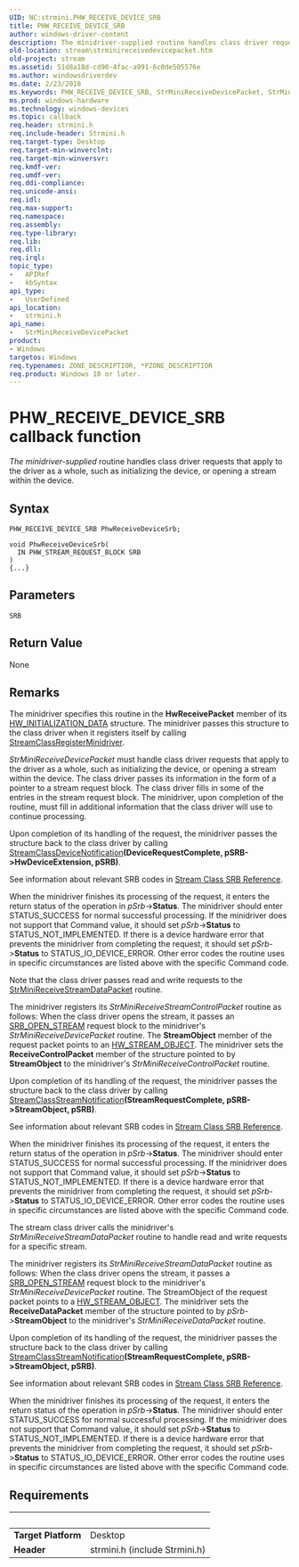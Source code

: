 ```yaml
---
UID: NC:strmini.PHW_RECEIVE_DEVICE_SRB
title: PHW_RECEIVE_DEVICE_SRB
author: windows-driver-content
description: The minidriver-supplied routine handles class driver requests that apply to the driver as a whole, such as initializing the device, or opening a stream within the device.
old-location: stream\strminireceivedevicepacket.htm
old-project: stream
ms.assetid: 51d8a18d-cd90-4fac-a991-6c0de505576e
ms.author: windowsdriverdev
ms.date: 2/23/2018
ms.keywords: PHW_RECEIVE_DEVICE_SRB, StrMiniReceiveDevicePacket, StrMiniReceiveDevicePacket routine [Streaming Media Devices], stream.strminireceivedevicepacket, strmini-routines_5c9f03d0-a2b0-4078-8ef8-d84cf150355c.xml, strmini/StrMiniReceiveDevicePacket
ms.prod: windows-hardware
ms.technology: windows-devices
ms.topic: callback
req.header: strmini.h
req.include-header: Strmini.h
req.target-type: Desktop
req.target-min-winverclnt: 
req.target-min-winversvr: 
req.kmdf-ver: 
req.umdf-ver: 
req.ddi-compliance: 
req.unicode-ansi: 
req.idl: 
req.max-support: 
req.namespace: 
req.assembly: 
req.type-library: 
req.lib: 
req.dll: 
req.irql: 
topic_type:
-	APIRef
-	kbSyntax
api_type:
-	UserDefined
api_location:
-	strmini.h
api_name:
-	StrMiniReceiveDevicePacket
product:
- Windows
targetos: Windows
req.typenames: ZONE_DESCRIPTIOR, *PZONE_DESCRIPTIOR
req.product: Windows 10 or later.
---
```



# PHW_RECEIVE_DEVICE_SRB callback function
<i>The minidriver-supplied </i> routine handles class driver requests that apply to the driver as a whole, such as initializing the device, or opening a stream within the device.

## Syntax

```
PHW_RECEIVE_DEVICE_SRB PhwReceiveDeviceSrb;

void PhwReceiveDeviceSrb(
  IN PHW_STREAM_REQUEST_BLOCK SRB
)
{...}
```

## Parameters

`SRB`




## Return Value

None

## Remarks

The minidriver specifies this routine in the <b>HwReceivePacket</b> member of its <a href="https://msdn.microsoft.com/library/windows/hardware/ff559682">HW_INITIALIZATION_DATA</a> structure. The minidriver passes this structure to the class driver when it registers itself by calling <a href="https://msdn.microsoft.com/library/windows/hardware/ff568263">StreamClassRegisterMinidriver</a>.

<i>StrMiniReceiveDevicePacket</i> must handle class driver requests that apply to the driver as a whole, such as initializing the device, or opening a stream within the device. The class driver passes its information in the form of a pointer to a stream request block. The class driver fills in some of the entries in the stream request block. The minidriver, upon completion of the routine, must fill in additional information that the class driver will use to continue processing. 

Upon completion of its handling of the request, the minidriver passes the structure back to the class driver by calling <a href="https://msdn.microsoft.com/library/windows/hardware/ff568239">StreamClassDeviceNotification</a><b>(DeviceRequestComplete, pSRB-&gt;HwDeviceExtension, pSRB)</b>. 

See information about relevant SRB codes in <a href="https://msdn.microsoft.com/library/windows/hardware/ff568295">Stream Class SRB Reference</a>.

When the minidriver finishes its processing of the request, it enters the return status of the operation in <i>pSrb</i>-&gt;<b>Status</b>. The minidriver should enter STATUS_SUCCESS for normal successful processing. If the minidriver does not support that Command value, it should set <i>pSrb</i>-&gt;<b>Status</b> to STATUS_NOT_IMPLEMENTED. If there is a device hardware error that prevents the minidriver from completing the request, it should set <i>pSrb</i>-&gt;<b>Status</b> to STATUS_IO_DEVICE_ERROR. Other error codes the routine uses in specific circumstances are listed above with the specific Command code.

Note that the class driver passes read and write requests to the <a href="https://msdn.microsoft.com/library/windows/hardware/ff568470">StrMiniReceiveStreamDataPacket</a> routine.

The minidriver registers its <i>StrMiniReceiveStreamControlPacket</i> routine as follows: When the class driver opens the stream, it passes an <a href="https://msdn.microsoft.com/library/windows/hardware/ff568191">SRB_OPEN_STREAM</a> request block to the minidriver's <i>StrMiniReceiveDevicePacket</i> routine. The <b>StreamObject</b> member of the request packet points to an <a href="https://msdn.microsoft.com/library/windows/hardware/ff559697">HW_STREAM_OBJECT</a>. The minidriver sets the <b>ReceiveControlPacket</b> member of the structure pointed to by <b>StreamObject</b> to the minidriver's <i>StrMiniReceiveControlPacket</i> routine. 

Upon completion of its handling of the request, the minidriver passes the structure back to the class driver by calling <a href="https://msdn.microsoft.com/library/windows/hardware/ff568266">StreamClassStreamNotification</a><b>(StreamRequestComplete, pSRB-&gt;StreamObject, pSRB)</b>. 

See information about relevant SRB codes in <a href="https://msdn.microsoft.com/library/windows/hardware/ff568295">Stream Class SRB Reference</a>.

When the minidriver finishes its processing of the request, it enters the return status of the operation in <i>pSrb</i>-&gt;<b>Status</b>. The minidriver should enter STATUS_SUCCESS for normal successful processing. If the minidriver does not support that Command value, it should set <i>pSrb</i>-&gt;<b>Status</b> to STATUS_NOT_IMPLEMENTED. If there is a device hardware error that prevents the minidriver from completing the request, it should set <i>pSrb</i>-&gt;<b>Status</b> to STATUS_IO_DEVICE_ERROR. Other error codes the routine uses in specific circumstances are listed above with the specific Command code.

The stream class driver calls the minidriver's <i>StrMiniReceiveStreamDataPacket</i> routine to handle read and write requests for a specific stream.

The minidriver registers its <i>StrMiniReceiveStreamDataPacket</i> routine as follows: When the class driver opens the stream, it passes a <a href="https://msdn.microsoft.com/library/windows/hardware/ff568191">SRB_OPEN_STREAM</a> request block to the minidriver's <i>StrMiniReceiveDevicePacket</i> routine. The StreamObject of the request packet points to a <a href="https://msdn.microsoft.com/library/windows/hardware/ff559697">HW_STREAM_OBJECT</a>. The minidriver sets the <b>ReceiveDataPacket</b> member of the structure pointed to by <i>pSrb</i>-&gt;<b>StreamObject</b> to the minidriver's <i>StrMiniReceiveDataPacket</i> routine. 

Upon completion of its handling of the request, the minidriver passes the structure back to the class driver by calling <a href="https://msdn.microsoft.com/library/windows/hardware/ff568266">StreamClassStreamNotification</a><b>(StreamRequestComplete, pSRB-&gt;StreamObject, pSRB)</b>. 

See information about relevant SRB codes in <a href="https://msdn.microsoft.com/library/windows/hardware/ff568295">Stream Class SRB Reference</a>.

When the minidriver finishes its processing of the request, it enters the return status of the operation in <i>pSrb</i>-&gt;<b>Status</b>. The minidriver should enter STATUS_SUCCESS for normal successful processing. If the minidriver does not support that Command value, it should set <i>pSrb</i>-&gt;<b>Status</b> to STATUS_NOT_IMPLEMENTED. If there is a device hardware error that prevents the minidriver from completing the request, it should set <i>pSrb</i>-&gt;<b>Status</b> to STATUS_IO_DEVICE_ERROR. Other error codes the routine uses in specific circumstances are listed above with the specific Command code.

## Requirements
| &nbsp; | &nbsp; |
| ---- |:---- |
| **Target Platform** | Desktop |
| **Header** | strmini.h (include Strmini.h) |